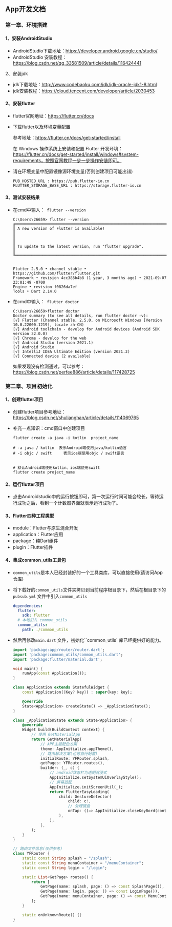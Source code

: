 ## App开发文档

### 第一章、环境搭建

#### 1、安装AndroidStudio

+ AndroidStudio下载地址：https://developer.android.google.cn/studio/
+ AndroidStudio 安装教程：https://blog.csdn.net/qq_33581509/article/details/116424441

2、安装jdk

+ jdk下载地址：http://www.codebaoku.com/jdk/jdk-oracle-jdk1-8.html
+ jdk安装教程：https://cloud.tencent.com/developer/article/2030453

#### 2、安装flutter

+ flutter官网地址：https://flutter.cn/docs

  

+ 下载flutter以及环境变量配置

  参考地址：https://flutter.cn/docs/get-started/install

  在 Windows 操作系统上安装和配置 Flutter 开发环境：https://flutter.cn/docs/get-started/install/windows#system-requirements，按照官网教程一步一步操作安装即可。

  

+ 请在环境变量中配置镜像源环境变量(否则创建项目可能出错)

  ```
  PUB_HOSTED_URL : https://pub.flutter-io.cn
  FLUTTER_STORAGE_BASE_URL : https://storage.flutter-io.cn
  ```

  

#### 3、测试安装结果

+ 在cmd中输入：` flutter --version` 

  ```
  C:\Users\26659> flutter --version
  ╔════════════════════════════════════════════════════════════════════════════╗
  ║ A new version of Flutter is available!                                     ║
  ║                                                                            ║
  ║ To update to the latest version, run "flutter upgrade".                    ║
  ╚════════════════════════════════════════════════════════════════════════════╝
  
  
  Flutter 2.5.0 • channel stable • https://github.com/flutter/flutter.git
  Framework • revision 4cc385b4b8 (1 year, 3 months ago) • 2021-09-07 23:01:49 -0700
  Engine • revision f0826da7ef
  Tools • Dart 2.14.0
  ```

  

+ 在cmd中输入：` flutter doctor` 

  ```
  C:\Users\26659>flutter doctor
  Doctor summary (to see all details, run flutter doctor -v):
  [√] Flutter (Channel stable, 2.5.0, on Microsoft Windows [Version 10.0.22000.1219], locale zh-CN)
  [√] Android toolchain - develop for Android devices (Android SDK version 32.0.0)
  [√] Chrome - develop for the web
  [√] Android Studio (version 2021.1)
  [√] Android Studio
  [√] IntelliJ IDEA Ultimate Edition (version 2021.3)
  [√] Connected device (2 available)
  ```

  如果发现没有检测通过，可以参考：https://blog.csdn.net/perfee886/article/details/117428725

  

### 第二章、项目初始化

#### 1、创建flutter项目

+ 创建flutter项目参考地址：https://blog.csdn.net/shulianghan/article/details/114069765

+ 补充一点知识：cmd窗口中创建项目

  ```
  flutter create -a java -i kotlin  project_name
  
  # -a java / kotlin  表示Android端使用java/kotlin语言 
  # -i objc / swift 	表示ios端使用objc / swift语言
  
  
  # 默认Android端使用kotlin、ios端使用swift
  flutter create project_name 
  ```

#### 2、运行flutter项目

+ 点击Androidstudio中的运行按钮即可，第一次运行时间可能会较长，等待运行成功之后，看到一个计数器界面就表示运行成功了。

#### 3、Flutter四种工程类型

+ module：Flutter与原生混合开发
+ application：Flutter应用
+ package：纯Dart组件
+ plugin：Flutter插件

#### 4、集成common_utils工具包

+ `common_utils`是本人已经封装好的一个工具类库，可以直接使用(请访问App仓库)

+ 将下载好的`common_utils`文件夹拷贝到当前程序根目录下，然后在根目录下的`pubsub.yml` 文件中引入`common_utils`

  ```yaml
  dependencies:
    flutter:
      sdk: flutter
    # 本地引入 common_utils
    common_utils:
      path: ./common_utils
  ```

  

+ 然后再修改`main.dart` 文件，初始化``common_utils` 库已经提供好的能力。

  ```dart
  import 'package:app/router/router.dart';
  import 'package:common_utils/common_utils.dart';
  import 'package:flutter/material.dart';
  
  void main() {
      runApp(const Application());
  }
  
  class Application extends StatefulWidget {
      const Application({Key? key}) : super(key: key);
  
      @override
      State<Application> createState() => _ApplicationState();
  }
  
  class _ApplicationState extends State<Application> {
      @override
      Widget build(BuildContext context) {
          // 使用 GetMaterialApp
          return GetMaterialApp(
              // APP主题配色方案
              theme: AppInitialize.appTheme(),
              // 路由解决方案(也可自行配置)
              initialRoute: YFRouter.splash,
              getPages: YFRouter.routes(),
              builder: (_, c) {
                  // android状态栏为透明沉浸式
                  AppInitialize.setSystemUiOverlayStyle();
                  // 屏幕适配
                  AppInitialize.initScreenUtil(_);
                  return FlutterEasyLoading(
                      child: GestureDetector(
                          child: c!,
                          // 处理键盘
                          onTap: ()=> AppInitialize.closeKeyBord(context)
                      ),
                  );
              },
          );
      }
  }
  
  ```

  ```dart
  // 路由文件信息(仅供参考)
  class YFRouter {
      static const String splash = "/splash";
      static const String menuContainer = "/menuContainer";
      static const String login = "/login";
  
      static List<GetPage> routes() {
          return [
              GetPage(name: splash, page: () => const SplashPage()),
              GetPage(name: login, page: () => const LoginPage()),
              GetPage(name: menuContainer, page: () => const MenuContainer()),
          ];
      }
  
      static onUnknownRoute() {}
  }
  ```

  